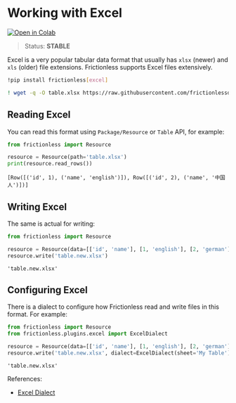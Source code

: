 # Working with Excel

[![Open in Colab](https://colab.research.google.com/assets/colab-badge.svg)](https://colab.research.google.com/drive/1iO18YVjn9xCB0SpPu6Fgt0SLvkS8d41U)



> Status: **STABLE**

Excel is a very popular tabular data format that usually has `xlsx` (newer) and `xls` (older) file extensions. Frictionless supports Excel files extensively.


```bash
!pip install frictionless[excel]
```


```bash
! wget -q -O table.xlsx https://raw.githubusercontent.com/frictionlessdata/frictionless-py/master/data/table.xlsx
```

## Reading Excel

You can read this format using `Package/Resource` or `Table` API, for example:


```python
from frictionless import Resource

resource = Resource(path='table.xlsx')
print(resource.read_rows())
```

    [Row([('id', 1), ('name', 'english')]), Row([('id', 2), ('name', '中国人')])]


## Writing Excel

The same is actual for writing:


```python
from frictionless import Resource

resource = Resource(data=[['id', 'name'], [1, 'english'], [2, 'german']])
resource.write('table.new.xlsx')
```




    'table.new.xlsx'



## Configuring Excel

There is a dialect to configure how Frictionless read and write files in this format. For example:


```python
from frictionless import Resource
from frictionless.plugins.excel import ExcelDialect

resource = Resource(data=[['id', 'name'], [1, 'english'], [2, 'german']])
resource.write('table.new.xlsx', dialect=ExcelDialect(sheet='My Table'))
```




    'table.new.xlsx'



References:
- [Excel Dialect](https://frictionlessdata.io/tooling/python/formats-reference/#excel)